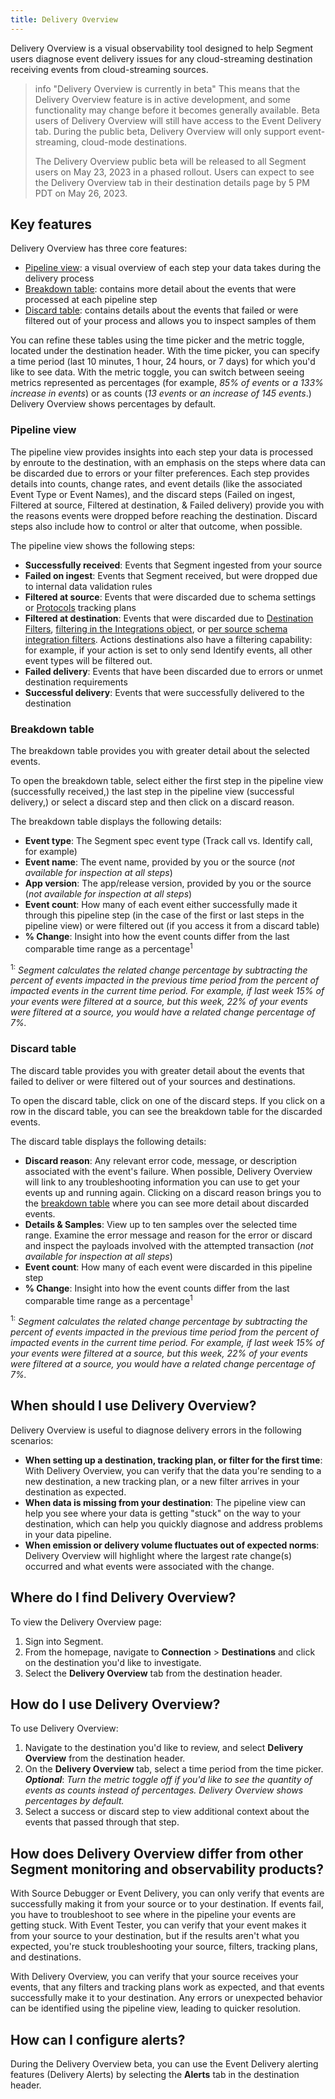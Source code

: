 ```yaml
---
title: Delivery Overview
---
```


Delivery Overview is a visual observability tool designed to help Segment users diagnose event delivery issues for any cloud-streaming destination receiving events from cloud-streaming sources. 

> info "Delivery Overview is currently in beta"
> This means that the Delivery Overview feature is in active development, and some functionality may change before it becomes generally available. Beta users of Delivery Overview will still have access to the Event Delivery tab. During the public beta, Delivery Overview will only support event-streaming, cloud-mode destinations.
>
> The Delivery Overview public beta will be released to all Segment users on May 23, 2023 in a phased rollout. Users can expect to see the Delivery Overview tab in their destination details page by 5 PM PDT on May 26, 2023.

## Key features

Delivery Overview has three core features:
- [Pipeline view](#pipeline-view): a visual overview of each step your data takes during the delivery process
- [Breakdown table](#breakdown-table): contains more detail about the events that were processed at each pipeline step
- [Discard table](#discard-table): contains details about the events that failed or were filtered out of your process and allows you to inspect samples of them

You can refine these tables using the time picker and the metric toggle, located under the destination header. With the time picker, you can specify a time period (last 10 minutes, 1 hour, 24 hours, or 7 days) for which you'd like to see data. With the metric toggle, you can switch between seeing metrics represented as percentages (for example, *85% of events* or *a 133% increase in events*) or as counts (*13 events* or *an increase of 145 events*.) Delivery Overview shows percentages by default.

### Pipeline view
The pipeline view provides insights into each step your data is processed by enroute to the destination, with an emphasis on the steps where data can be discarded due to errors or your filter preferences. Each step provides details into counts, change rates, and event details (like the associated Event Type or Event Names), and the discard steps (Failed on ingest, Filtered at source, Filtered at destination, & Failed delivery) provide you with the reasons events were dropped before reaching the destination. Discard steps also include how to control or alter that outcome, when possible. 

The pipeline view shows the following steps:
- **Successfully received**: Events that Segment ingested from your source
- **Failed on ingest**: Events that Segment received, but were dropped due to internal data validation rules
- **Filtered at source**: Events that were discarded due to schema settings or [Protocols](/docs/protocols/) tracking plans
- **Filtered at destination**: Events that were discarded due to [Destination Filters](/docs/guides/filtering-data/#destination-filters), [filtering in the Integrations object](/docs/guides/filtering-data/#filtering-with-the-integrations-object), or [per source schema integration filters](/docs/guides/filtering-data/#per-source-schema-integrations-filters). Actions destinations also have a filtering capability: for example, if your action is set to only send Identify events, all other event types will be filtered out.
- **Failed delivery**: Events that have been discarded due to errors or unmet destination requirements
- **Successful delivery**: Events that were successfully delivered to the destination

### Breakdown table
The breakdown table provides you with greater detail about the selected events.

To open the breakdown table, select either the first step in the pipeline view (successfully received,) the last step in the pipeline view (successful delivery,) or select a discard step and then click on a discard reason. 

The breakdown table displays the following details:
- **Event type**: The Segment spec event type (Track call vs. Identify call, for example)
- **Event name**: The event name, provided by you or the source (*not available for inspection at all steps*)
- **App version**: The app/release version, provided by you or the source (*not available for inspection at all steps*)
- **Event count**: How many of each event either successfully made it through this pipeline step (in the case of the first or last steps in the pipeline view) or were filtered out (if you access it from a discard table)
- **% Change**: Insight into how the event counts differ from the last comparable time range as a percentage<sup>1</sup>

<sup>1:</sup> *Segment calculates the related change percentage by subtracting the percent of events impacted in the previous time period from the percent of impacted events in the current time period. For example, if last week 15% of your events were filtered at a source, but this week, 22% of your events were filtered at a source, you would have a related change percentage of 7%.*

### Discard table
The discard table provides you with greater detail about the events that failed to deliver or were filtered out of your sources and destinations. 

To open the discard table, click on one of the discard steps. If you click on a row in the discard table, you can see the breakdown table for the discarded events.

The discard table displays the following details:
- **Discard reason**: Any relevant error code, message, or description associated with the event's failure. When possible, Delivery Overview will link to any troubleshooting information you can use to get your events up and running again. Clicking on a discard reason brings you to the [breakdown table](#breakdown-table,) where you can see more detail about discarded events.
- **Details & Samples**: View up to ten samples over the selected time range. Examine the error message and reason for the error or discard and inspect the payloads involved with the attempted transaction (*not available for inspection at all steps*)
- **Event count**: How many of each event were discarded in this pipeline step
- **% Change**: Insight into how the event counts differ from the last comparable time range as a percentage<sup>1</sup>

<sup>1:</sup> *Segment calculates the related change percentage by subtracting the percent of events impacted in the previous time period from the percent of impacted events in the current time period. For example, if last week 15% of your events were filtered at a source, but this week, 22% of your events were filtered at a source, you would have a related change percentage of 7%.*

## When should I use Delivery Overview?
Delivery Overview is useful to diagnose delivery errors in the following scenarios:
- **When setting up a destination, tracking plan, or filter for the first time**: With Delivery Overview, you can verify that the data you're sending to a new destination, a new tracking plan, or a new filter arrives in your destination as expected.
- **When data is missing from your destination**: The pipeline view can help you see where your data is getting "stuck" on the way to your destination, which can help you quickly diagnose and address problems in your data pipeline.
- **When emission or delivery volume fluctuates out of expected norms**: Delivery Overview will highlight where the largest rate change(s) occurred and what events were associated with the change.

## Where do I find Delivery Overview?
To view the Delivery Overview page:
1. Sign into Segment.
2. From the homepage, navigate to **Connection** > **Destinations** and click on the destination you'd like to investigate.
3. Select the **Delivery Overview** tab from the destination header.

## How do I use Delivery Overview?
To use Delivery Overview: 

1. Navigate to the destination you'd like to review, and select **Delivery Overview** from the destination header.
2. On the **Delivery Overview** tab, select a time period from the time picker. <br/> ___Optional___: *Turn the metric toggle off if you'd like to see the quantity of events as counts instead of percentages. Delivery Overview shows percentages by default.*
3. Select a success or discard step to view additional context about the events that passed through that step.

## How does Delivery Overview differ from other Segment monitoring and observability products?
With Source Debugger or Event Delivery, you can only verify that events are successfully making it from your source or to your destination. If events fail, you have to troubleshoot to see where in the pipeline your events are getting stuck. With Event Tester, you can verify that your event makes it from your source to your destination, but if the results aren't what you expected, you're stuck troubleshooting your source, filters, tracking plans, and destinations. 

With Delivery Overview, you can verify that your source receives your events, that any filters and tracking plans work as expected, and that events successfully make it to your destination. Any errors or unexpected behavior can be identified using the pipeline view, leading to quicker resolution. 

## How can I configure alerts?
During the Delivery Overview beta, you can use the Event Delivery alerting features (Delivery Alerts) by selecting the **Alerts** tab in the destination header.

